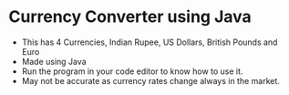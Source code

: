 # Currency Converter using Java
- This has 4 Currencies, Indian Rupee, US Dollars, British Pounds and Euro
- Made using Java
- Run the program in your code editor to know how to use it.
- May not be accurate as currency rates change always in the market.
